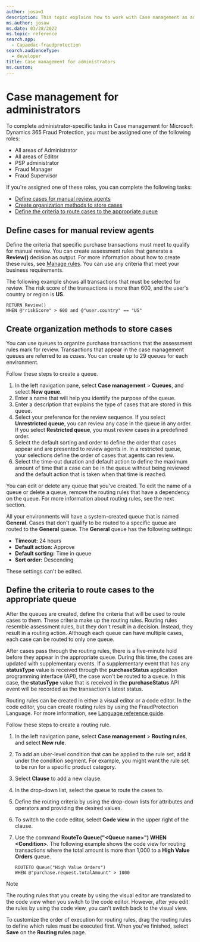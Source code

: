 ```yaml
---
author: josaw1
description: This topic explains how to work with Case management as an administrator.
ms.author: josaw
ms.date: 03/28/2022
ms.topic: reference
search.app: 
  - Capaedac-fraudprotection
search.audienceType:
  - developer
title: Case management for administrators
ms.custom:
---
```


# Case management for administrators

To complete administrator-specific tasks in Case management for Microsoft Dynamics 365 Fraud Protection, you must be assigned one of the following roles:

- All areas of Administrator
- All areas of Editor
- PSP administrator
- Fraud Manager
- Fraud Supervisor

If you're assigned one of these roles, you can complete the following tasks:

- [Define cases for manual review agents](#review)
- [Create organization methods to store cases](#store)
- [Define the criteria to route cases to the appropriate queue](#route)

## <a name="review"></a>Define cases for manual review agents

Define the criteria that specific purchase transactions must meet to qualify for manual review. You can create assessment rules that generate a **Review()** decision as output. For more information about how to create these rules, see [Manage rules](rules.md). You can use any criteria that meet your business requirements.

The following example shows all transactions that must be selected for review. The risk score of the transactions is more than 600, and the user's country or region is **US**.

```
RETURN Review()
WHEN @"riskScore" > 600 and @"user.country" == "US"
```

## <a name="store"></a>Create organization methods to store cases

You can use queues to organize purchase transactions that the assessment rules mark for review. Transactions that appear in the case management queues are referred to as *cases*. You can create up to 29 queues for each environment.

Follow these steps to create a queue.

1. In the left navigation pane, select **Case management** \> **Queues**, and select **New queue**.
2. Enter a name that will help you identify the purpose of the queue.
3. Enter a description that explains the type of cases that are stored in this queue.
4. Select your preference for the review sequence. If you select **Unrestricted queue**, you can review any case in the queue in any order. If you select **Restricted queue**, you must review cases in a predefined order.
5. Select the default sorting and order to define the order that cases appear and are presented to review agents in. In a restricted queue, your selections define the order of cases that agents can review.
6. Select the time-out duration and default action to define the maximum amount of time that a case can be in the queue without being reviewed and the default action that is taken when that time is reached.

You can edit or delete any queue that you've created. To edit the name of a queue or delete a queue, remove the routing rules that have a dependency on the queue. For more information about routing rules, see the next section.

All your environments will have a system-created queue that is named **General**. Cases that don't qualify to be routed to a specific queue are routed to the **General** queue. The **General** queue has the following settings:

- **Timeout:** 24 hours 
- **Default action:** Approve
- **Default sorting:** Time in queue
- **Sort order:** Descending 

These settings can't be edited.

## <a name="route"></a>Define the criteria to route cases to the appropriate queue

After the queues are created, define the criteria that will be used to route cases to them. These criteria make up the routing rules. Routing rules resemble assessment rules, but they don't result in a decision. Instead, they result in a routing action. Although each queue can have multiple cases, each case can be routed to only one queue.

After cases pass through the routing rules, there is a five-minute hold before they appear in the appropriate queue. During this time, the cases are updated with supplementary events. If a supplementary event that has any **statusType** value is received through the **purchaseStatus** application programming interface (API), the case won't be routed to a queue. In this case, the **statusType** value that is received in the **purchaseStatus** API event will be recorded as the transaction's latest status.

Routing rules can be created in either a visual editor or a code editor. In the code editor, you can create routing rules by using the FraudProtection Language. For more information, see [Language reference guide](fpl-lang-ref.md).

Follow these steps to create a routing rule.

1. In the left navigation pane, select **Case management** \> **Routing rules**, and select **New rule**.
2. To add an uber-level condition that can be applied to the rule set, add it under the condition segment. For example, you might want the rule set to be run for a specific product category.
3. Select **Clause** to add a new clause.
5. In the drop-down list, select the queue to route the cases to.
6. Define the routing criteria by using the drop-down lists for attributes and operators and providing the desired values.
7. To switch to the code editor, select **Code view** in the upper right of the clause.
8. Use the command **RouteTo Queue("\<Queue name\>") WHEN \<Condition\>**. The following example shows the code view for routing transactions where the total amount is more than 1,000 to a **High Value Orders** queue.

    ```
    ROUTETO Queue("High Value Orders")
    WHEN @"purchase.request.totalAmount" > 1000 
    ```

> [!NOTE]
> The routing rules that you create by using the visual editor are translated to the code view when you switch to the code editor. However, after you edit the rules by using the code view, you can't switch back to the visual view.

To customize the order of execution for routing rules, drag the routing rules to define which rules must be executed first. When you've finished, select **Save** on the **Routing rules** page.
